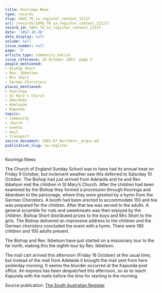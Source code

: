 ```yaml
---
title: Kooringa News
type: records
slug: 1845_76_sa_register_content_11117
url: /records/1845_76_sa_register_content_11117/
record_id: 1845_76_sa_register_content_11117
date: '1857-10-20'
date_display: null
volume: null
issue_number: null
page: '3'
article_type: community_notice
issue_reference: 20 October 1857, page 3
people_mentioned:
- Bishop Short
- Rev. Ibbetson
- Mrs Short
- German Choristers
places_mentioned:
- Kooringa
- St Mary’s Church
- Aberdeen
- Adelaide
- Kapunda
topics:
- community
- church
- events
- mail
- transport
source_document: 1985-87_Northern__Argus.md
publication_slug: sa-register
---
```


Kooringa News

The Church of England Sunday School was to have had its annual treat on Friday 9 October, but inclement weather saw this deferred to Saturday 10 October.  The Bishop had just arrived from Adelaide and he and Rev. Ibbetson met the children in St Mary’s Church.  After the children had been examined by the Bishop they formed a procession through Kooringa and Aberdeen to the parsonage, where they were greeted by a hymn from the German Choristers.  A booth had been erected to accommodate 150 and tea was prepared for the children.  After that tea was served to the adults.  A general scramble for nuts and sweetmeats was then enjoyed by the children.  Bishop Short distributed prizes to the boys and Mrs Short to the girls.  The Bishop delivered an impressive address to the children and the German choristers concluded the event with a hymn.  There were 180 children and 100 adults present.

The Bishop and Rev. Ibbetson have just started on a missionary tour to the far north, making this the eighth tour by Rev. Ibbetson.

The mail cart arrived this afternoon (Friday 16 October) at the usual time, but instead of the mail from Adelaide it brought the mail sent from here yesterday morning.  It seems the blunder occurred at the Kapunda post office.  An express has been despatched this afternoon, so as to reach Kapunda with the mails before the time for starting in the morning.

Source publication: [The South Australian Register](/publications/sa-register/)
